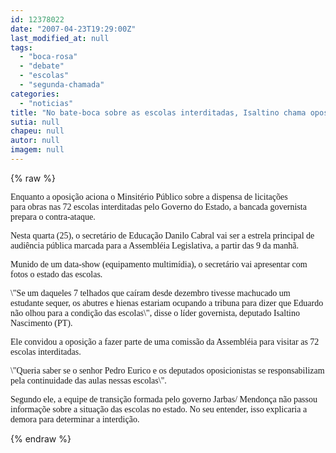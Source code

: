 ```yaml
---
id: 12378022
date: "2007-04-23T19:29:00Z"
last_modified_at: null
tags:
  - "boca-rosa"
  - "debate"
  - "escolas"
  - "segunda-chamada"
categories:
  - "noticias"
title: "No bate-boca sobre as escolas interditadas, Isaltino chama oposicionistas de abutres e hienas "
sutia: null
chapeu: null
autor: null
imagem: null
---
```

{% raw %}
<p><P><FONT face=Verdana>Enquanto a oposição aciona o Minsitério Público </FONT><FONT face=Verdana>sobre a dispensa de licitações para&nbsp;obras n</FONT><FONT face=Verdana>as 72 escolas interditadas pelo Governo do Estado, a bancada </FONT><FONT face=Verdana>governista prepara o contra-ataque. </FONT></P></p>
<p><P><FONT face=Verdana>Nesta quarta (25), o secretário de Educação Danilo </FONT><FONT face=Verdana>Cabral vai ser a estrela principal de audiência </FONT><FONT face=Verdana>pública marcada para a Assembléia Legislativa, a </FONT><FONT face=Verdana>partir das 9 da manhã. </FONT></P></p>
<p><P><FONT face=Verdana>Munido de um data-show </FONT><FONT face=Verdana>(equipamento multimídia), o secretário vai </FONT><FONT face=Verdana>apresentar com fotos o estado das escolas.</FONT></P></p>
<p><P><FONT face=Verdana>\"Se um daqueles 7 telhados que caíram desde </FONT><FONT face=Verdana>dezembro tivesse machucado um estudante sequer, os </FONT><FONT face=Verdana>abutres e hienas estariam ocupando a tribuna para </FONT><FONT face=Verdana>dizer que Eduardo não olhou para a condição das </FONT><FONT face=Verdana>escolas\", disse o líder governista, deputado </FONT><FONT face=Verdana>Isaltino Nascimento (PT).</FONT></P></p>
<p><P><FONT face=Verdana>Ele convidou a oposição a fazer parte de uma </FONT><FONT face=Verdana>comissão da Assembléia para visitar as 72 escolas </FONT><FONT face=Verdana>interditadas.</FONT></P></p>
<p><P><FONT face=Verdana>\"Queria saber se o senhor Pedro Eurico e os </FONT><FONT face=Verdana>deputados oposicionistas se responsabilizam pela </FONT><FONT face=Verdana>continuidade das aulas nessas escolas\".</FONT></P></p>
<p><P><FONT face=Verdana>Segundo ele, a equipe de transição formada pelo </FONT><FONT face=Verdana>governo Jarbas/ Mendonça não passou informaçõe </FONT><FONT face=Verdana>sobre a situação das escolas no estado. No seu entender, isso </FONT><FONT face=Verdana>explicaria a demora para determinar a interdição.</FONT></P> </p>
{% endraw %}